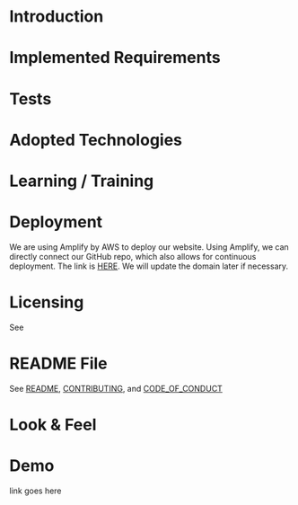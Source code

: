 # Introduction

# Implemented Requirements

# Tests

# Adopted Technologies

# Learning / Training

# Deployment
We are using Amplify by AWS to deploy our website. Using Amplify, we can directly connect our GitHub repo, which also allows for continuous deployment. The link is [HERE](https://main.d3c2e2m3rl6sk8.amplifyapp.com). We will update the domain later if necessary.

# Licensing
See [](https://github.com/rjb489/CS386-wkgOut/blob/main/LICENSE)

# README File
See [README](https://github.com/rjb489/CS386-wkgOut/blob/main/README.md), [CONTRIBUTING](https://github.com/rjb489/CS386-wkgOut/blob/main/CONTRIBUTING.md), and [CODE_OF_CONDUCT](https://github.com/rjb489/CS386-wkgOut/blob/main/CODE_OF_CONDUCT.md)

# Look & Feel

# Demo
link goes here